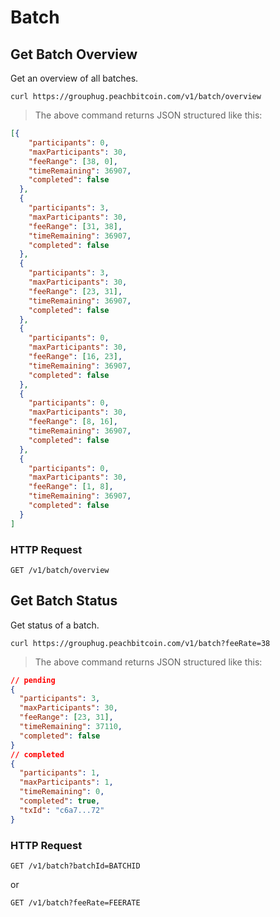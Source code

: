 # Batch

## Get Batch Overview
Get an overview of all batches.

```shell
curl https://grouphug.peachbitcoin.com/v1/batch/overview
```

> The above command returns JSON structured like this:

```json
[{
    "participants": 0,
    "maxParticipants": 30,
    "feeRange": [38, 0],
    "timeRemaining": 36907,
    "completed": false
  },
  {
    "participants": 3,
    "maxParticipants": 30,
    "feeRange": [31, 38],
    "timeRemaining": 36907,
    "completed": false
  },
  {
    "participants": 3,
    "maxParticipants": 30,
    "feeRange": [23, 31],
    "timeRemaining": 36907,
    "completed": false
  },
  {
    "participants": 0,
    "maxParticipants": 30,
    "feeRange": [16, 23],
    "timeRemaining": 36907,
    "completed": false
  },
  {
    "participants": 0,
    "maxParticipants": 30,
    "feeRange": [8, 16],
    "timeRemaining": 36907,
    "completed": false
  },
  {
    "participants": 0,
    "maxParticipants": 30,
    "feeRange": [1, 8],
    "timeRemaining": 36907,
    "completed": false
  }
]
```

### HTTP Request
`GET /v1/batch/overview`


## Get Batch Status
Get status of a batch.

```shell
curl https://grouphug.peachbitcoin.com/v1/batch?feeRate=38
```

> The above command returns JSON structured like this:

```json
// pending
{
  "participants": 3,
  "maxParticipants": 30,
  "feeRange": [23, 31],
  "timeRemaining": 37110,
  "completed": false
}
// completed
{
  "participants": 1,
  "maxParticipants": 1,
  "timeRemaining": 0,
  "completed": true,
  "txId": "c6a7...72"
}
```

### HTTP Request
`GET /v1/batch?batchId=BATCHID`

or

`GET /v1/batch?feeRate=FEERATE`
